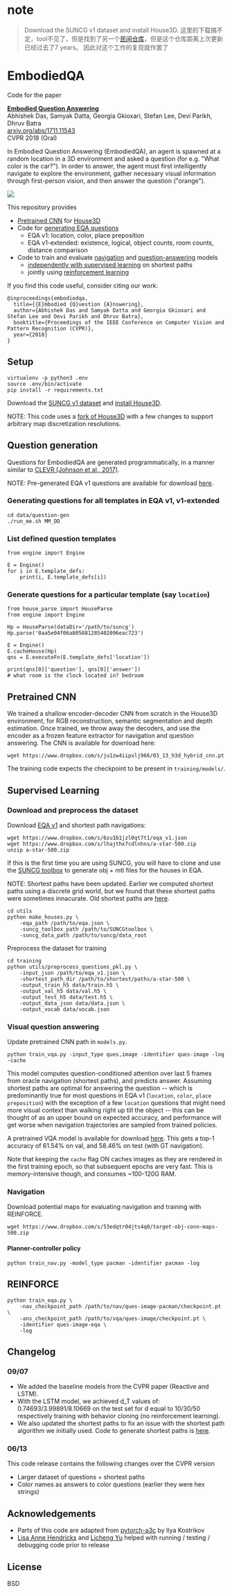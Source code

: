 # note
> Download the SUNCG v1 dataset and install House3D.
> 这里的下载搞不定，tool不见了，但是找到了另一个[民间仓库](https://github.com/tinytangent/SUNCGtoolbox?tab=readme-ov-file#c++-toolbox)，但是这个仓库距离上次更新已经过去了7 years。
> 因此对这个工作的复现就作罢了
# EmbodiedQA

Code for the paper

**[Embodied Question Answering][1]**  
Abhishek Das, Samyak Datta, Georgia Gkioxari, Stefan Lee, Devi Parikh, Dhruv Batra  
[arxiv.org/abs/1711.11543][2]  
CVPR 2018 (Oral)

In Embodied Question Answering (EmbodiedQA), an agent is spawned at a random location in a 3D environment and asked a question (for e.g. "What color is the car?"). In order to answer, the agent must first intelligently navigate to explore the environment, gather necessary visual information through first-person vision, and then answer the question ("orange").

![](https://i.imgur.com/jeI7bxm.jpg)

This repository provides

- [Pretrained CNN](#pretrained-cnn) for [House3D][house3d]
- Code for [generating EQA questions](#question-generation)
    - EQA v1: location, color, place preposition
    - EQA v1-extended: existence, logical, object counts, room counts, distance comparison
- Code to train and evaluate [navigation](#navigation) and [question-answering](#visual-question-answering) models
    - [independently with supervised learning](#supervised-learning) on shortest paths
    - jointly using [reinforcement learning](#reinforce)

If you find this code useful, consider citing our work:

```
@inproceedings{embodiedqa,
  title={{E}mbodied {Q}uestion {A}nswering},
  author={Abhishek Das and Samyak Datta and Georgia Gkioxari and Stefan Lee and Devi Parikh and Dhruv Batra},
  booktitle={Proceedings of the IEEE Conference on Computer Vision and Pattern Recognition (CVPR)},
  year={2018}
}
```

## Setup

```
virtualenv -p python3 .env
source .env/bin/activate
pip install -r requirements.txt
```

Download the [SUNCG v1 dataset](https://github.com/facebookresearch/House3D/blob/master/INSTRUCTION.md#usage-instructions) and [install House3D](https://github.com/abhshkdz/House3D/tree/master/renderer#rendering-code-of-house3d).

NOTE: This code uses a [fork of House3D](https://github.com/abhshkdz/house3d) with a few changes to support arbitrary map discretization resolutions.

## Question generation

Questions for EmbodiedQA are generated programmatically, in a manner similar to [CLEVR (Johnson et al., 2017)][clevr].

NOTE: Pre-generated EQA v1 questions are available for download [here][eqav1].

### Generating questions for all templates in EQA v1, v1-extended

```
cd data/question-gen
./run_me.sh MM_DD
```

### List defined question templates

```
from engine import Engine

E = Engine()
for i in E.template_defs:
    print(i, E.template_defs[i])
```

### Generate questions for a particular template (say `location`)

```
from house_parse import HouseParse
from engine import Engine

Hp = HouseParse(dataDir='/path/to/suncg')
Hp.parse('0aa5e04f06a805881285402096eac723')

E = Engine()
E.cacheHouse(Hp)
qns = E.executeFn(E.template_defs['location'])

print(qns[0]['question'], qns[0]['answer'])
# what room is the clock located in? bedroom

```

## Pretrained CNN

We trained a shallow encoder-decoder CNN from scratch in the House3D environment,
for RGB reconstruction, semantic segmentation and depth estimation.
Once trained, we throw away the decoders, and use the encoder as a frozen feature
extractor for navigation and question answering. The CNN is available for download here:

`wget https://www.dropbox.com/s/ju1zw4iipxlj966/03_13_h3d_hybrid_cnn.pt`

The training code expects the checkpoint to be present in `training/models/`.

## Supervised Learning

### Download and preprocess the dataset

Download [EQA v1][eqav1] and shortest path navigations:

```
wget https://www.dropbox.com/s/6zu1b1jzl0qt7t1/eqa_v1.json
wget https://www.dropbox.com/s/lhajthx7cdlnhns/a-star-500.zip
unzip a-star-500.zip
```

If this is the first time you are using SUNCG, you will have to clone and use the
[SUNCG toolbox](https://github.com/shurans/SUNCGtoolbox#convert-to-objmtl)
to generate obj + mtl files for the houses in EQA.

NOTE: Shortest paths have been updated.  Earlier we computed shortest paths using a discrete grid world, but we found that these shortest paths were sometimes innacurate.  Old shortest paths are [here](https://www.dropbox.com/s/vgp2ygh1bht1jyb/shortest-paths.zip).

```
cd utils
python make_houses.py \
    -eqa_path /path/to/eqa.json \
    -suncg_toolbox_path /path/to/SUNCGtoolbox \
    -suncg_data_path /path/to/suncg/data_root
```

Preprocess the dataset for training


```
cd training
python utils/preprocess_questions_pkl.py \
    -input_json /path/to/eqa_v1.json \
    -shortest_path_dir /path/to/shortest/paths/a-star-500 \
    -output_train_h5 data/train.h5 \
    -output_val_h5 data/val.h5 \
    -output_test_h5 data/test.h5 \
    -output_data_json data/data.json \
    -output_vocab data/vocab.json
```

### Visual question answering

Update pretrained CNN path in `models.py`.

`python train_vqa.py -input_type ques,image -identifier ques-image -log -cache`

This model computes question-conditioned attention over last 5 frames from oracle navigation (shortest paths),
and predicts answer. Assuming shortest paths are optimal for answering the question -- which is predominantly
true for most questions in EQA v1 (`location`, `color`, `place preposition`) with the
exception of a few `location` questions that might need more visual context than walking right up till the object --
this can be thought of as an upper bound on expected accuracy, and performance will get worse when navigation
trajectories are sampled from trained policies.

A pretrained VQA model is available for download [here](https://www.dropbox.com/s/jd15af00r7m8neh/vqa_11_18_2018_va0.6154.pt). This gets a top-1 accuracy of 61.54% on val, and 58.46% on test (with GT navigation).

Note that keeping the `cache` flag ON caches images as they are rendered in the first training epoch, so that subsequent epochs are very fast. This is memory-intensive though, and consumes ~100-120G RAM.

### Navigation

Download potential maps for evaluating navigation and training with REINFORCE.

```
wget https://www.dropbox.com/s/53edqtr04jts4q0/target-obj-conn-maps-500.zip
```

#### Planner-controller policy

`python train_nav.py -model_type pacman -identifier pacman -log`

## REINFORCE

```
python train_eqa.py \
    -nav_checkpoint_path /path/to/nav/ques-image-pacman/checkpoint.pt \
    -ans_checkpoint_path /path/to/vqa/ques-image/checkpoint.pt \
    -identifier ques-image-eqa \
    -log
```

## Changelog

### 09/07

- We added the baseline models from the CVPR paper (Reactive and LSTM).
- With the LSTM model, we achieved d_T values of: 0.74693/3.99891/8.10669 on the test set for d equal to 10/30/50 respectively training with behavior cloning (no reinforcement learning).
- We also updated the shortest paths to fix an issue with the shortest path algorithm we initially used.  Code to generate shortest paths is [here](https://github.com/facebookresearch/EmbodiedQA/blob/master/data/shortest-path-gen/generate-paths-a-star.py).

### 06/13

This code release contains the following changes over the CVPR version

- Larger dataset of questions + shortest paths
- Color names as answers to color questions (earlier they were hex strings)

## Acknowledgements

- Parts of this code are adapted from [pytorch-a3c][pytorch-a3c] by Ilya Kostrikov
- [Lisa Anne Hendricks](https://people.eecs.berkeley.edu/~lisa_anne/) and [Licheng Yu](http://www.cs.unc.edu/~licheng/)
helped with running / testing / debugging code prior to release

## License

BSD

[1]: https://embodiedqa.org
[2]: https://arxiv.org/abs/1711.11543
[house3d]: https://github.com/facebookresearch/house3d
[dijkstar]: https://bitbucket.org/wyatt/dijkstar
[pytorch-a3c]: https://github.com/ikostrikov/pytorch-a3c
[eqav1]: https://embodiedqa.org/data
[clevr]: https://github.com/facebookresearch/clevr-dataset-gen
